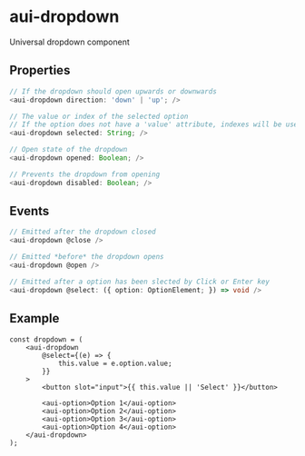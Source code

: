 # aui-dropdown

Universal dropdown component

## Properties

```typescript
// If the dropdown should open upwards or downwards
<aui-dropdown direction: 'down' | 'up'; />
```

```typescript
// The value or index of the selected option
// If the option does not have a 'value' attribute, indexes will be used.
<aui-dropdown selected: String; />
```

```typescript
// Open state of the dropdown
<aui-dropdown opened: Boolean; />
```

```typescript
// Prevents the dropdown from opening
<aui-dropdown disabled: Boolean; />
```

## Events

```typescript
// Emitted after the dropdown closed
<aui-dropdown @close />
```

```typescript
// Emitted *before* the dropdown opens
<aui-dropdown @open />
```

```typescript
// Emitted after a option has been slected by Click or Enter key
<aui-dropdown @select: ({ option: OptionElement; }) => void />
```

## Example

```tsx
const dropdown = (
	<aui-dropdown
		@select={(e) => {
			this.value = e.option.value;
		}}
	>
		<button slot="input">{{ this.value || 'Select' }}</button>

		<aui-option>Option 1</aui-option>
		<aui-option>Option 2</aui-option>
		<aui-option>Option 3</aui-option>
		<aui-option>Option 4</aui-option>
	</aui-dropdown>
);
```
